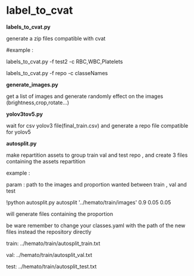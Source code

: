 # label_to_cvat

**labels_to_cvat.py**

generate a zip files compatible with cvat

#example :

labels_to_cvat.py -f test2 -c RBC,WBC,Platelets 


labels_to_cvat.py -f repo -c classeNames

**generate_images.py**

get a list of images and generate randomly effect on the images (brightness,crop,rotate...)

**yolov3tov5.py**

wait for csv yolov3 file(final_train.csv) and generate a repo file compatible for yolov5

**autosplit.py**

make repartition assets to group train val and test repo , and create 3 files containing the assets repartition

example :

param : path to the images and proportion wanted between train , val and test

!python autosplit.py autosplit '../hemato/train/images' 0.9 0.05 0.05

will generate files containing the proportion

be ware remember to change your classes.yaml with the path of the new files instead the repository directly

train: ../hemato/train/autosplit_train.txt

val: ../hemato/train/autosplit_val.txt

test: ../hemato/train/autosplit_test.txt







 
 
